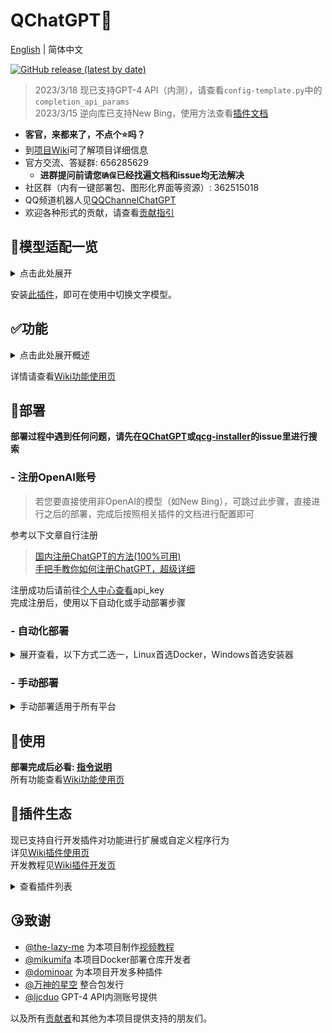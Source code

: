 # QChatGPT🤖

[English](README_en.md) | 简体中文

[![GitHub release (latest by date)](https://img.shields.io/github/v/release/RockChinQ/QChatGPT?style=flat-square)](https://github.com/RockChinQ/QChatGPT/releases/latest)

> 2023/3/18 现已支持GPT-4 API（内测），请查看`config-template.py`中的`completion_api_params`  
> 2023/3/15 逆向库已支持New Bing，使用方法查看[插件文档](https://github.com/RockChinQ/revLibs)  

- **客官，来都来了，不点个⭐吗？**
- 到[项目Wiki](https://github.com/RockChinQ/QChatGPT/wiki)可了解项目详细信息
- 官方交流、答疑群: 656285629  
  - **进群提问前请您`确保`已经找遍文档和issue均无法解决**  
- 社区群（内有一键部署包、图形化界面等资源）: 362515018
- QQ频道机器人见[QQChannelChatGPT](https://github.com/Soulter/QQChannelChatGPT)
- 欢迎各种形式的贡献，请查看[贡献指引](CONTRIBUTING.md)

## 🍺模型适配一览

<details>
<summary>点击此处展开</summary>

### 文字对话

- OpenAI GPT-3.5模型(ChatGPT API), 本项目原生支持, 默认使用
- OpenAI GPT-3模型, 本项目原生支持, 部署完成后前往`config.py`切换
- OpenAI GPT-4模型, 本项目原生支持, 目前需要您的账户通过OpenAI的内测申请, 请前往`config.py`切换
- ChatGPT网页版GPT-3.5模型, 由[插件](https://github.com/RockChinQ/revLibs)接入
- ChatGPT网页版GPT-4模型, 目前需要ChatGPT Plus订阅, 由[插件](https://github.com/RockChinQ/revLibs)接入
- New Bing逆向库, 由[插件](https://github.com/RockChinQ/revLibs)接入

### 故事续写

- NovelAI API, 由[插件](https://github.com/dominoar/QCPNovelAi)接入

### 图片绘制

- OpenAI DALL·E模型, 本项目原生支持, 使用方法查看[Wiki功能使用页](https://github.com/RockChinQ/QChatGPT/wiki/%E5%8A%9F%E8%83%BD%E4%BD%BF%E7%94%A8#%E5%8A%9F%E8%83%BD%E7%82%B9%E5%88%97%E4%B8%BE)
- NovelAI API, 由[插件](https://github.com/dominoar/QCPNovelAi)接入

### 语音生成

- TTS+VITS, 由[插件](https://github.com/dominoar/QChatPlugins)接入
- Plachta/VITS-Umamusume-voice-synthesizer, 由[插件](https://github.com/oliverkirk-sudo/chat_voice)接入


</details>

安装[此插件](https://github.com/RockChinQ/Switcher)，即可在使用中切换文字模型。

## ✅功能

<details>
<summary>点击此处展开概述</summary>

<details>
<summary>✅支持敏感词过滤，避免账号风险</summary>

  - 难以监测机器人与用户对话时的内容，故引入此功能以减少机器人风险
  - 加入了百度云内容审核，在`config.py`中修改`baidu_check`的值，并填写`baidu_api_key`和`baidu_secret_key`以开启此功能
  - 编辑`sensitive.json`，并在`config.py`中修改`sensitive_word_filter`的值以开启此功能
</details>

<details>
<summary>✅群内多种响应规则，不必at</summary>

  - 默认回复`ai`作为前缀或`@`机器人的消息
  - 详细见`config.py`中的`response_rules`字段
</details>

<details>
<summary>✅完善的多api-key管理，超额自动切换</summary>

  - 支持配置多个`api-key`，内部统计使用量并在超额时自动切换
  - 请在`config.py`中修改`openai_config`的值以设置`api-key`
  - 可以在`config.py`中修改`api_key_fee_threshold`来自定义切换阈值
  - 运行期间向机器人说`!usage`以查看当前使用情况
</details>

<details>
<summary>✅支持预设指令文字</summary>

  - 支持以自然语言预设文字，自定义机器人人格等信息
  - 详见`config.py`中的`default_prompt`部分
  - 支持设置多个预设情景，并通过!reset、!default等指令控制，详细请查看[wiki指令](https://github.com/RockChinQ/QChatGPT/wiki/%E5%8A%9F%E8%83%BD%E4%BD%BF%E7%94%A8#%E6%9C%BA%E5%99%A8%E4%BA%BA%E6%8C%87%E4%BB%A4)
</details>

<details>
<summary>✅支持对话、绘图等模型，可玩性更高</summary>

  - 现已支持OpenAI的对话`Completion API`和绘图`Image API`
  - 向机器人发送指令`!draw <prompt>`即可使用绘图模型
</details>
<details>
<summary>✅支持指令控制热重载、热更新</summary>

  - 允许在运行期间修改`config.py`或其他代码后，以管理员账号向机器人发送指令`!reload`进行热重载，无需重启
  - 运行期间允许以管理员账号向机器人发送指令`!update`进行热更新，拉取远程最新代码并执行热重载
</details>
<details>
<summary>✅支持插件加载🧩</summary>

  - 自行实现插件加载器及相关支持
  - 详细查看[插件使用页](https://github.com/RockChinQ/QChatGPT/wiki/%E6%8F%92%E4%BB%B6%E4%BD%BF%E7%94%A8)
</details>
<details>
<summary>✅私聊、群聊黑名单机制</summary>

  - 支持将人或群聊加入黑名单以忽略其消息
  - 详见Wiki`加入黑名单`节
</details>
<details>
<summary>✅长消息处理策略</summary>

  - 支持将长消息转换成图片或消息记录组件，避免消息刷屏
  - 请查看`config.py`中`blob_message_strategy`等字段
</details>
<details>
<summary>✅回复速度限制</summary>

  - 支持限制单会话内每分钟可进行的对话次数
  - 具有“等待”和“丢弃”两种策略
    - “等待”策略：在获取到回复后，等待直到此次响应时间达到对话响应时间均值
    - “丢弃”策略：此分钟内对话次数达到限制时，丢弃之后的对话
  - 详细请查看config.py中的相关配置
</details>
<details>
<summary>✅支持使用网络代理</summary>

  - 目前已支持正向代理访问接口
  - 详细请查看config.py中的`openai_config`的说明
</details>
<details>
<summary>✅支持自定义提示内容</summary>

  - 允许用户自定义报错、帮助等提示信息
  - 请查看`tips.py`
</details>

### 🏞️截图

<img alt="私聊GPT-3.5" src="res/screenshots/person_gpt3.5.png" width="400"/>

<img alt="群聊GPT-3.5" src="res/screenshots/group_gpt3.5.png" width="400"/>

<img alt="New Bing" src="res/screenshots/person_newbing.png" width="400"/>

</details>

详情请查看[Wiki功能使用页](https://github.com/RockChinQ/QChatGPT/wiki/%E5%8A%9F%E8%83%BD%E4%BD%BF%E7%94%A8#%E5%8A%9F%E8%83%BD%E7%82%B9%E5%88%97%E4%B8%BE)

## 🔩部署

**部署过程中遇到任何问题，请先在[QChatGPT](https://github.com/RockChinQ/QChatGPT/issues)或[qcg-installer](https://github.com/RockChinQ/qcg-installer/issues)的issue里进行搜索**  

### - 注册OpenAI账号

> 若您要直接使用非OpenAI的模型（如New Bing），可跳过此步骤，直接进行之后的部署，完成后按照相关插件的文档进行配置即可

参考以下文章自行注册

> [国内注册ChatGPT的方法(100%可用)](https://www.pythonthree.com/register-openai-chatgpt/)  
> [手把手教你如何注册ChatGPT，超级详细](https://guxiaobei.com/51461)

注册成功后请前往[个人中心查看](https://beta.openai.com/account/api-keys)api_key  
完成注册后，使用以下自动化或手动部署步骤

### - 自动化部署

<details>
<summary>展开查看，以下方式二选一，Linux首选Docker，Windows首选安装器</summary>

#### Docker方式

请查看[此文档](res/docs/docker_deploy.md)  
由[@mikumifa](https://github.com/mikumifa)贡献

#### 安装器方式

使用[此安装器](https://github.com/RockChinQ/qcg-installer)（若无法访问请到[Gitee](https://gitee.com/RockChin/qcg-installer)）进行部署

- 安装器目前仅支持部分平台，请到仓库文档查看，其他平台请手动部署

</details>

### - 手动部署
<details>
<summary>手动部署适用于所有平台</summary>

- 请使用Python 3.9.x以上版本   

#### 配置Mirai

按照[此教程](https://yiri-mirai.wybxc.cc/tutorials/01/configuration)配置Mirai及YiriMirai  
启动mirai-console后，使用`login`命令登录QQ账号，保持mirai-console运行状态

#### 配置主程序

1. 克隆此项目

```bash
git clone https://github.com/RockChinQ/QChatGPT
cd QChatGPT
```

2. 安装依赖

```bash
pip3 install requests yiri-mirai openai colorlog func_timeout dulwich Pillow
```

3. 运行一次主程序，生成配置文件

```bash
python3 main.py
```

4. 编辑配置文件`config.py`

按照文件内注释填写配置信息

5. 运行主程序

```bash
python3 main.py
```

无报错信息即为运行成功

**常见问题**

- mirai登录提示`QQ版本过低`，见[此issue](https://github.com/RockChinQ/QChatGPT/issues/137)
- 如提示安装`uvicorn`或`hypercorn`请*不要*安装，这两个不是必需的，目前存在未知原因bug
- 如报错`TypeError: As of 3.10, the *loop* parameter was removed from Lock() since it is no longer necessary`, 请参考 [此处](https://github.com/RockChinQ/QChatGPT/issues/5)

</details>

## 🚀使用

**部署完成后必看: [指令说明](https://github.com/RockChinQ/QChatGPT/wiki/%E5%8A%9F%E8%83%BD%E4%BD%BF%E7%94%A8#%E6%9C%BA%E5%99%A8%E4%BA%BA%E6%8C%87%E4%BB%A4)**  
所有功能查看[Wiki功能使用页](https://github.com/RockChinQ/QChatGPT/wiki/%E5%8A%9F%E8%83%BD%E4%BD%BF%E7%94%A8#%E4%BD%BF%E7%94%A8%E6%96%B9%E5%BC%8F)  

## 🧩插件生态

现已支持自行开发插件对功能进行扩展或自定义程序行为  
详见[Wiki插件使用页](https://github.com/RockChinQ/QChatGPT/wiki/%E6%8F%92%E4%BB%B6%E4%BD%BF%E7%94%A8)  
开发教程见[Wiki插件开发页](https://github.com/RockChinQ/QChatGPT/wiki/%E6%8F%92%E4%BB%B6%E5%BC%80%E5%8F%91)

<details>
<summary>查看插件列表</summary>

### 示例插件

在`tests/plugin_examples`目录下，将其整个目录复制到`plugins`目录下即可使用

- `cmdcn` - 主程序指令中文形式
- `hello_plugin` - 在收到消息`hello`时回复相应消息
- `urlikethisijustsix` - 收到冒犯性消息时回复相应消息

### 更多

欢迎提交新的插件

- [revLibs](https://github.com/RockChinQ/revLibs) - 将ChatGPT网页版接入此项目，关于[官方接口和网页版有什么区别](https://github.com/RockChinQ/QChatGPT/wiki/%E5%AE%98%E6%96%B9%E6%8E%A5%E5%8F%A3%E4%B8%8EChatGPT%E7%BD%91%E9%A1%B5%E7%89%88)
- [Switcher](https://github.com/RockChinQ/Switcher) - 支持通过指令切换使用的模型
- [hello_plugin](https://github.com/RockChinQ/hello_plugin) - `hello_plugin` 的储存库形式，插件开发模板
- [dominoar/QChatPlugins](https://github.com/dominoar/QchatPlugins) - dominoar编写的诸多新功能插件（语音输出、Ranimg、屏蔽词规则等）
- [dominoar/QCP-NovelAi](https://github.com/dominoar/QCP-NovelAi) - NovelAI 故事叙述与绘画
- [oliverkirk-sudo/chat_voice](https://github.com/oliverkirk-sudo/chat_voice) - 文字转语音输出，使用HuggingFace上的[VITS-Umamusume-voice-synthesizer模型](https://huggingface.co/spaces/Plachta/VITS-Umamusume-voice-synthesizer)
- [RockChinQ/WaitYiYan](https://github.com/RockChinQ/WaitYiYan) - 实时获取百度`文心一言`等待列表人数
- [chordfish-k/QChartGPT_Emoticon_Plugin](https://github.com/chordfish-k/QChartGPT_Emoticon_Plugin) - 使机器人根据回复内容发送表情包
- [oliverkirk-sudo/ChatPoeBot](https://github.com/oliverkirk-sudo/ChatPoeBot) - 接入[Poe](https://poe.com/)上的机器人
- [lieyanqzu/WeatherPlugin](https://github.com/lieyanqzu/WeatherPlugin) - 天气查询插件
</details>

## 😘致谢

- [@the-lazy-me](https://github.com/the-lazy-me) 为本项目制作[视频教程](https://www.bilibili.com/video/BV15v4y1X7aP)
- [@mikumifa](https://github.com/mikumifa) 本项目Docker部署仓库开发者
- [@dominoar](https://github.com/dominoar) 为本项目开发多种插件
- [@万神的星空](https://github.com/qq255204159)  整合包发行
- [@ljcduo](https://github.com/ljcduo)  GPT-4 API内测账号提供

以及所有[贡献者](https://github.com/RockChinQ/QChatGPT/graphs/contributors)和其他为本项目提供支持的朋友们。

<!-- ## 👍赞赏

<img alt="赞赏码" src="res/mm_reward_qrcode_1672840549070.png" width="400" height="400"/> -->
